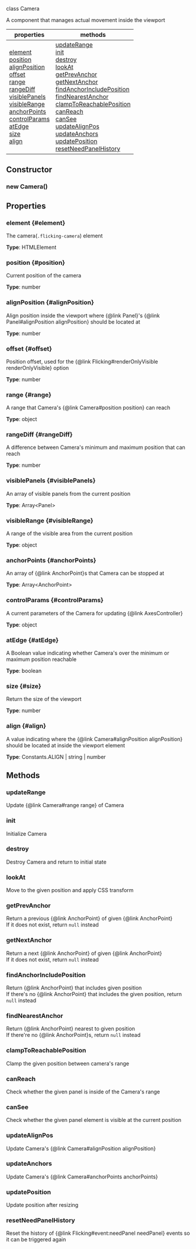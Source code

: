
class Camera 

A component that manages actual movement inside the viewport

|properties|methods|
|---|---|
|[element](#element)<br/>[position](#position)<br/>[alignPosition](#alignPosition)<br/>[offset](#offset)<br/>[range](#range)<br/>[rangeDiff](#rangeDiff)<br/>[visiblePanels](#visiblePanels)<br/>[visibleRange](#visibleRange)<br/>[anchorPoints](#anchorPoints)<br/>[controlParams](#controlParams)<br/>[atEdge](#atEdge)<br/>[size](#size)<br/>[align](#align)|[updateRange](#updateRange)<br/>[init](#init)<br/>[destroy](#destroy)<br/>[lookAt](#lookAt)<br/>[getPrevAnchor](#getPrevAnchor)<br/>[getNextAnchor](#getNextAnchor)<br/>[findAnchorIncludePosition](#findAnchorIncludePosition)<br/>[findNearestAnchor](#findNearestAnchor)<br/>[clampToReachablePosition](#clampToReachablePosition)<br/>[canReach](#canReach)<br/>[canSee](#canSee)<br/>[updateAlignPos](#updateAlignPos)<br/>[updateAnchors](#updateAnchors)<br/>[updatePosition](#updatePosition)<br/>[resetNeedPanelHistory](#resetNeedPanelHistory)|

## Constructor
### new Camera()


## Properties

### element {#element}
The camera(`.flicking-camera`) element


**Type**: HTMLElement




### position {#position}
Current position of the camera


**Type**: number




### alignPosition {#alignPosition}
Align position inside the viewport where {@link Panel}'s {@link Panel#alignPosition alignPosition} should be located at


**Type**: number




### offset {#offset}
Position offset, used for the {@link Flicking#renderOnlyVisible renderOnlyVisible} option


**Type**: number




### range {#range}
A range that Camera's {@link Camera#position position} can reach


**Type**: object




### rangeDiff {#rangeDiff}
A difference between Camera's minimum and maximum position that can reach


**Type**: number




### visiblePanels {#visiblePanels}
An array of visible panels from the current position


**Type**: Array&lt;Panel&gt;




### visibleRange {#visibleRange}
A range of the visible area from the current position


**Type**: object




### anchorPoints {#anchorPoints}
An array of {@link AnchorPoint}s that Camera can be stopped at


**Type**: Array&lt;AnchorPoint&gt;




### controlParams {#controlParams}
A current parameters of the Camera for updating {@link AxesController}


**Type**: object




### atEdge {#atEdge}
A Boolean value indicating whether Camera's over the minimum or maximum position reachable


**Type**: boolean




### size {#size}
Return the size of the viewport


**Type**: number




### align {#align}
A value indicating where the {@link Camera#alignPosition alignPosition} should be located at inside the viewport element


**Type**: Constants.ALIGN | string | number




## Methods

### updateRange
Update {@link Camera#range range} of Camera







### init
Initialize Camera







### destroy
Destroy Camera and return to initial state







### lookAt
Move to the given position and apply CSS transform







### getPrevAnchor
Return a previous {@link AnchorPoint} of given {@link AnchorPoint}<br/>If it does not exist, return `null` instead







### getNextAnchor
Return a next {@link AnchorPoint} of given {@link AnchorPoint}<br/>If it does not exist, return `null` instead







### findAnchorIncludePosition
Return {@link AnchorPoint} that includes given position<br/>If there's no {@link AnchorPoint} that includes the given position, return `null` instead







### findNearestAnchor
Return {@link AnchorPoint} nearest to given position<br/>If there're no {@link AnchorPoint}s, return `null` instead







### clampToReachablePosition
Clamp the given position between camera's range







### canReach
Check whether the given panel is inside of the Camera's range







### canSee
Check whether the given panel element is visible at the current position







### updateAlignPos
Update Camera's {@link Camera#alignPosition alignPosition}







### updateAnchors
Update Camera's {@link Camera#anchorPoints anchorPoints}







### updatePosition
Update position after resizing







### resetNeedPanelHistory
Reset the history of {@link Flicking#event:needPanel needPanel} events so it can be triggered again








